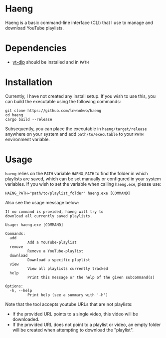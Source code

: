 # Haeng

Haeng is a basic command-line interface (CLI) that I use to manage and download YouTube playlists.

# Dependencies

-   [yt-dlp](https://github.com/yt-dlp/yt-dlp) should be installed and in `PATH`

# Installation

Currently, I have not created any install setup. If you wish to use this, you can build the executable using the following commands:

```
git clone https://github.com/lnwankwo/haeng
cd haeng
cargo build --release
```

Subsequently, you can place the executable in `haeng/target/release` anywhere on your system and add `path/to/executable` to your `PATH` environment variable.

# Usage

`haeng` relies on the `PATH` variable `HAENG_PATH` to find the folder in which playlists are saved, which can be set manually or configured in your system variables. If you wish to set the variable when calling `haeng.exe`, please use:

```
HAENG_PATH="path/to/playlist_folder" haeng.exe [COMMAND]
```

Also see the usage message below:

```
If no command is provided, haeng will try to
download all currently saved playlists.

Usage: haeng.exe [COMMAND]

Commands:
  add
          Add a YouTube-playlist
  remove
          Remove a YouTube-playlist
  download
          Download a specific playlist
  view
          View all playlists currently tracked
  help
          Print this message or the help of the given subcommand(s)

Options:
  -h, --help
          Print help (see a summary with '-h')
```

Note that the tool accepts youtube URLs that are not playlists:

-   If the provided URL points to a single video, this video will be downloaded.
-   If the provided URL does not point to a playlist or video, an empty folder will be created when attempting to download the "playlist".

